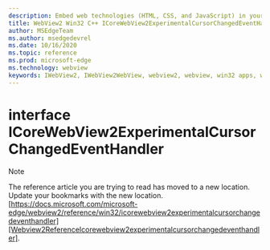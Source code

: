 ```yaml
---
description: Embed web technologies (HTML, CSS, and JavaScript) in your native applications with the Microsoft Edge WebView2 control
title: WebView2 Win32 C++ ICoreWebView2ExperimentalCursorChangedEventHandler
author: MSEdgeTeam
ms.author: msedgedevrel
ms.date: 10/16/2020
ms.topic: reference
ms.prod: microsoft-edge
ms.technology: webview
keywords: IWebView2, IWebView2WebView, webview2, webview, win32 apps, win32, edge, ICoreWebView2, ICoreWebView2Controller, browser control, edge html, ICoreWebView2ExperimentalCursorChangedEventHandler
---
```


# interface ICoreWebView2ExperimentalCursorChangedEventHandler 

> [!NOTE]
> The reference article you are trying to read has moved to a new location.  
> Update your bookmarks with the new location.  
> [https://docs.microsoft.com/microsoft-edge/webview2/reference/win32/icorewebview2experimentalcursorchangedeventhandler][Webview2ReferenceIcorewebview2experimentalcursorchangedeventhandler].  

[Webview2ReferenceIcorewebview2experimentalcursorchangedeventhandler]: /microsoft-edge/webview2/reference/win32/icorewebview2experimentalcursorchangedeventhandler "interface ICoreWebView2ExperimentalCursorChangedEventHandler | Microsoft Docs"
